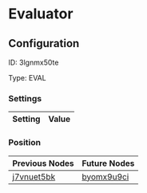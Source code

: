 # Evaluator
## Configuration
ID:  3lgnmx50te

Type: EVAL 


### Settings
| Setting | Value  |
| :------------------------ | ---------------------------------------- |
 




### Position
| Previous Nodes | Future Nodes |
| :------------- | ------------ |
| [j7vnuet5bk](./j7vnuet5bk.md) | [byomx9u9ci](./byomx9u9ci.md) |